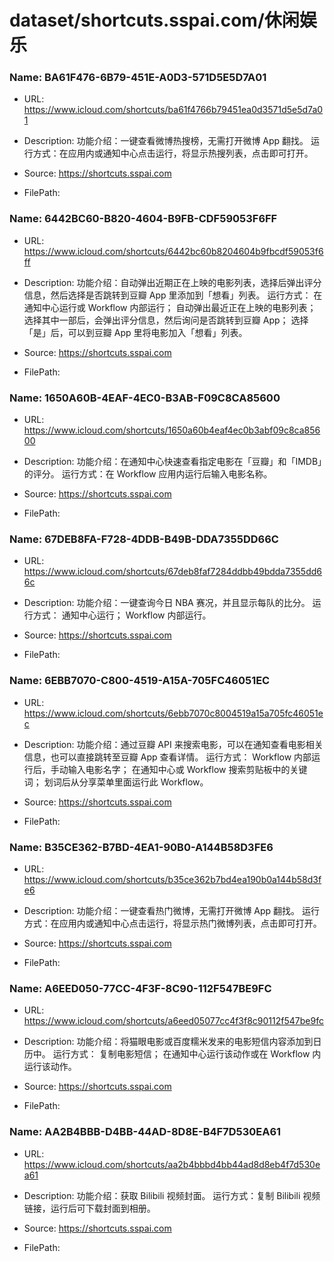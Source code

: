 # dataset/shortcuts.sspai.com/休闲娱乐

### Name: BA61F476-6B79-451E-A0D3-571D5E5D7A01

- URL: https://www.icloud.com/shortcuts/ba61f4766b79451ea0d3571d5e5d7a01

- Description: 功能介绍：一键查看微博热搜榜，无需打开微博 App 翻找。 运行方式：在应用内或通知中心点击运行，将显示热搜列表，点击即可打开。 

- Source: https://shortcuts.sspai.com

- FilePath: 

### Name: 6442BC60-B820-4604-B9FB-CDF59053F6FF

- URL: https://www.icloud.com/shortcuts/6442bc60b8204604b9fbcdf59053f6ff

- Description: 功能介绍：自动弹出近期正在上映的电影列表，选择后弹出评分信息，然后选择是否跳转到豆瓣 App 里添加到「想看」列表。 运行方式：
在通知中心运行或 Workflow 内部运行；
自动弹出最近正在上映的电影列表；
选择其中一部后，会弹出评分信息，然后询问是否跳转到豆瓣 App；
选择「是」后，可以到豆瓣 App 里将电影加入「想看」列表。 

- Source: https://shortcuts.sspai.com

- FilePath: 

### Name: 1650A60B-4EAF-4EC0-B3AB-F09C8CA85600

- URL: https://www.icloud.com/shortcuts/1650a60b4eaf4ec0b3abf09c8ca85600

- Description: 功能介绍：在通知中心快速查看指定电影在「豆瓣」和「IMDB」的评分。 运行方式：在 Workflow 应用内运行后输入电影名称。 

- Source: https://shortcuts.sspai.com

- FilePath: 

### Name: 67DEB8FA-F728-4DDB-B49B-DDA7355DD66C

- URL: https://www.icloud.com/shortcuts/67deb8faf7284ddbb49bdda7355dd66c

- Description: 功能介绍：一键查询今日 NBA 赛况，并且显示每队的比分。 运行方式：
通知中心运行；
Workflow 内部运行。 

- Source: https://shortcuts.sspai.com

- FilePath: 

### Name: 6EBB7070-C800-4519-A15A-705FC46051EC

- URL: https://www.icloud.com/shortcuts/6ebb7070c8004519a15a705fc46051ec

- Description: 功能介绍：通过豆瓣 API 来搜索电影，可以在通知查看电影相关信息，也可以直接跳转至豆瓣 App 查看详情。 运行方式：
Workflow 内部运行后，手动输入电影名字；
在通知中心或 Workflow 搜索剪贴板中的关键词；
划词后从分享菜单里面运行此 Workflow。 

- Source: https://shortcuts.sspai.com

- FilePath: 

### Name: B35CE362-B7BD-4EA1-90B0-A144B58D3FE6

- URL: https://www.icloud.com/shortcuts/b35ce362b7bd4ea190b0a144b58d3fe6

- Description: 功能介绍：一键查看热门微博，无需打开微博 App 翻找。 运行方式：在应用内或通知中心点击运行，将显示热门微博列表，点击即可打开。 

- Source: https://shortcuts.sspai.com

- FilePath: 

### Name: A6EED050-77CC-4F3F-8C90-112F547BE9FC

- URL: https://www.icloud.com/shortcuts/a6eed05077cc4f3f8c90112f547be9fc

- Description: 功能介绍：将猫眼电影或百度糯米发来的电影短信内容添加到日历中。 运行方式：
复制电影短信；
在通知中心运行该动作或在 Workflow 内运行该动作。 

- Source: https://shortcuts.sspai.com

- FilePath: 

### Name: AA2B4BBB-D4BB-44AD-8D8E-B4F7D530EA61

- URL: https://www.icloud.com/shortcuts/aa2b4bbbd4bb44ad8d8eb4f7d530ea61

- Description: 功能介绍：获取 Bilibili 视频封面。 运行方式：复制 Bilibili 视频链接，运行后可下载封面到相册。 

- Source: https://shortcuts.sspai.com

- FilePath: 

